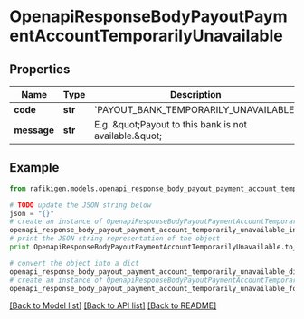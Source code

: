 # OpenapiResponseBodyPayoutPaymentAccountTemporarilyUnavailable


## Properties
Name | Type | Description | Notes
------------ | ------------- | ------------- | -------------
**code** | **str** | &#x60;PAYOUT_BANK_TEMPORARILY_UNAVAILABLE&#x60; | [optional] 
**message** | **str** | E.g. \&quot;Payout to this bank is not available.\&quot; | [optional] 

## Example

```python
from rafikigen.models.openapi_response_body_payout_payment_account_temporarily_unavailable import OpenapiResponseBodyPayoutPaymentAccountTemporarilyUnavailable

# TODO update the JSON string below
json = "{}"
# create an instance of OpenapiResponseBodyPayoutPaymentAccountTemporarilyUnavailable from a JSON string
openapi_response_body_payout_payment_account_temporarily_unavailable_instance = OpenapiResponseBodyPayoutPaymentAccountTemporarilyUnavailable.from_json(json)
# print the JSON string representation of the object
print OpenapiResponseBodyPayoutPaymentAccountTemporarilyUnavailable.to_json()

# convert the object into a dict
openapi_response_body_payout_payment_account_temporarily_unavailable_dict = openapi_response_body_payout_payment_account_temporarily_unavailable_instance.to_dict()
# create an instance of OpenapiResponseBodyPayoutPaymentAccountTemporarilyUnavailable from a dict
openapi_response_body_payout_payment_account_temporarily_unavailable_form_dict = openapi_response_body_payout_payment_account_temporarily_unavailable.from_dict(openapi_response_body_payout_payment_account_temporarily_unavailable_dict)
```
[[Back to Model list]](../README.md#documentation-for-models) [[Back to API list]](../README.md#documentation-for-api-endpoints) [[Back to README]](../README.md)


